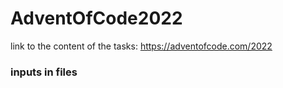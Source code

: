 # AdventOfCode2022
link to the content of the tasks: https://adventofcode.com/2022
### inputs in files
